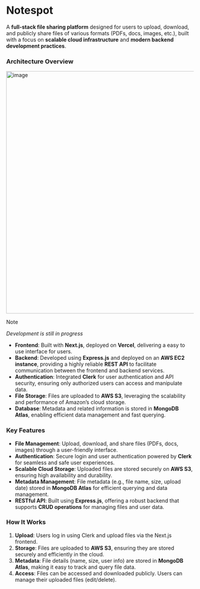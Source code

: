 # Notespot

A **full-stack file sharing platform** designed for users to upload, download, and publicly share files of various formats (PDFs, docs, images, etc.), built with a focus on **scalable cloud infrastructure** and **modern backend development practices**.

### **Architecture Overview**
<img width="650" alt="image" src="https://github.com/user-attachments/assets/27b2965d-9aa3-43f1-9bde-da6ad5d84485">

> [!NOTE]
> *Development is still in progress*

- **Frontend**: Built with **Next.js**, deployed on **Vercel**, delivering a easy to use interface for users.
- **Backend**: Developed using **Express.js** and deployed on an **AWS EC2 instance**, providing a highly reliable **REST API** to facilitate communication between the frontend and backend services.
- **Authentication**: Integrated **Clerk** for user authentication and API security, ensuring only authorized users can access and manipulate data.
- **File Storage**: Files are uploaded to **AWS S3**, leveraging the scalability and performance of Amazon’s cloud storage.
- **Database**: Metadata and related information is stored in **MongoDB Atlas**, enabling efficient data management and fast querying.

### Key Features
- **File Management**: Upload, download, and share files (PDFs, docs, images) through a user-friendly interface.
- **Authentication**: Secure login and user authentication powered by **Clerk** for seamless and safe user experiences.
- **Scalable Cloud Storage**: Uploaded files are stored securely on **AWS S3**, ensuring high availability and durability.
- **Metadata Management**: File metadata (e.g., file name, size, upload date) stored in **MongoDB Atlas** for efficient querying and data management.
- **RESTful API**: Built using **Express.js**, offering a robust backend that supports **CRUD operations** for managing files and user data.

### **How It Works**

1. **Upload**: Users log in using Clerk and upload files via the Next.js frontend.
2. **Storage**: Files are uploaded to **AWS S3**, ensuring they are stored securely and efficiently in the cloud.
3. **Metadata**: File details (name, size, user info) are stored in **MongoDB Atlas**, making it easy to track and query file data.
4. **Access**: Files can be accessed and downloaded publicly. Users can manage their uploaded files (edit/delete).
